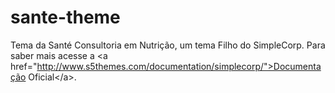 sante-theme
===========

Tema da Santé Consultoria em Nutrição, um tema Filho do SimpleCorp. Para saber mais acesse a &lt;a href="http://www.s5themes.com/documentation/simplecorp/">Documentação Oficial&lt;/a>.
